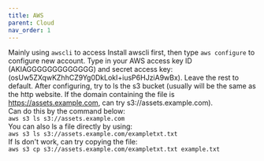 ```yaml
---
title: AWS
parent: Cloud
nav_order: 1
---
```


Mainly using `awscli` to access
Install awscli first, then type `aws configure` to configure new account. Type in your AWS access key ID (AKIAGGGGGGGGGGGGG) and secret access key: (osUw5ZXqwKZhhCZ9Yg0DkLokI+iusP6HJziA9wBx). Leave the rest to default.
After configuring, try to ls the s3 bucket (usually will be the same as the http website. If the domain containing the file is https://assets.example.com, can try s3://assets.example.com).\
Can do this by the command below:\
`aws s3 ls s3://assets.example.com`\
You can also ls a file directly by using:\
`aws s3 ls s3://assets.example.com/exampletxt.txt`\
If ls don't work, can try copying the file:\
`aws s3 cp s3://assets.example.com/exampletxt.txt example.txt`
